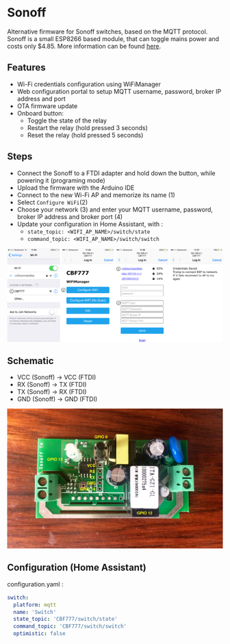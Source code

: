 # Sonoff
Alternative firmware for Sonoff switches, based on the MQTT protocol.
Sonoff is a small ESP8266 based module, that can toggle mains power and costs only $4.85. More information can be found [here](https://www.itead.cc/sonoff-wifi-wireless-switch.html).

## Features
- Wi-Fi credentials configuration using WiFiManager
- Web configuration portal to setup MQTT username, password, broker IP address and port
- OTA firmware update
- Onboard button:
  - Toggle the state of the relay
  - Restart the relay (hold pressed 3 seconds)
  - Reset the relay (hold pressed 5 seconds)

## Steps
- Connect the Sonoff to a FTDI adapter and hold down the button, while powering it (programing mode)
- Upload the firmware with the Arduino IDE
- Connect to the new Wi-Fi AP and memorize its name (1)
- Select `Configure WiFi`(2)
- Choose your network (3) and enter your MQTT username, password, broker IP address and broker port (4)
- Update your configuration in Home Assistant, with :
  - `state_topic: <WIFI_AP_NAME>/switch/state`
  - `command_topic: <WIFI_AP_NAME>/switch/switch`

![Steps](Steps.png)

## Schematic
- VCC (Sonoff) -> VCC (FTDI)
- RX  (Sonoff) -> TX  (FTDI)
- TX  (Sonoff) -> RX  (FTDI)
- GND (Sonoff) -> GND (FTDI)

![Schematic](Schematic.jpg)

## Configuration (Home Assistant)
configuration.yaml :

```yaml
switch:
  platform: mqtt
  name: 'Switch'
  state_topic: 'CBF777/switch/state'
  command_topic: 'CBF777/switch/switch'
  optimistic: false
```
